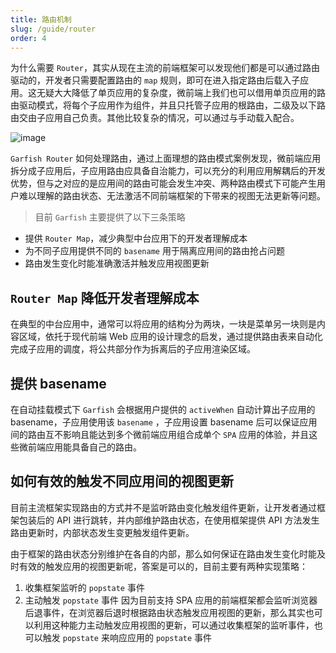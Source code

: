 ```yaml
---
title: 路由机制
slug: /guide/router
order: 4
---
```


为什么需要 `Router`，其实从现在主流的前端框架可以发现他们都是可以通过路由驱动的，开发者只需要配置路由的 `map` 规则，即可在进入指定路由后载入子应用。这无疑大大降低了单页应用的复杂度，微前端上我们也可以借用单页应用的路由驱动模式，将每个子应用作为组件，并且只托管子应用的根路由，二级及以下路由交由子应用自己负责。其他比较复杂的情况，可以通过与手动载入配合。

![image](https://user-images.githubusercontent.com/27547179/165110838-2f907b10-40b4-4e00-afab-808ef08d1570.png)

`Garfish Router` 如何处理路由，通过上面理想的路由模式案例发现，微前端应用拆分成子应用后，子应用路由应具备自治能力，可以充分的利用应用解耦后的开发优势，但与之对应的是应用间的路由可能会发生冲突、两种路由模式下可能产生用户难以理解的路由状态、无法激活不同前端框架的下带来的视图无法更新等问题。

> 目前 `Garfish` 主要提供了以下三条策略

- 提供 `Router Map`，减少典型中台应用下的开发者理解成本
- 为不同子应用提供不同的 `basename` 用于隔离应用间的路由抢占问题
- 路由发生变化时能准确激活并触发应用视图更新

## `Router Map` 降低开发者理解成本

在典型的中台应用中，通常可以将应用的结构分为两块，一块是菜单另一块则是内容区域，依托于现代前端 Web 应用的设计理念的启发，通过提供路由表来自动化完成子应用的调度，将公共部分作为拆离后的子应用渲染区域。

## 提供 basename

在自动挂载模式下 `Garfish` 会根据用户提供的 `activeWhen` 自动计算出子应用的 basename，子应用使用该 `basename` ，子应用设置 basename 后可以保证应用间的路由互不影响且能达到多个微前端应用组合成单个 `SPA` 应用的体验，并且这些微前端应用能具备自己的路由。

## 如何有效的触发不同应用间的视图更新

目前主流框架实现路由的方式并不是监听路由变化触发组件更新，让开发者通过框架包装后的 API 进行跳转，并内部维护路由状态，在使用框架提供 API 方法发生路由更新时，内部状态发生变更触发组件更新。

由于框架的路由状态分别维护在各自的内部，那么如何保证在路由发生变化时能及时有效的触发应用的视图更新呢，答案是可以的，目前主要有两种实现策略：

1. 收集框架监听的 `popstate` 事件
2. 主动触发 `popstate` 事件
   因为目前支持 SPA 应用的前端框架都会监听浏览器后退事件，在浏览器后退时根据路由状态触发应用视图的更新，那么其实也可以利用这种能力主动触发应用视图的更新，可以通过收集框架的监听事件，也可以触发 `popstate` 来响应应用的 `popstate` 事件
